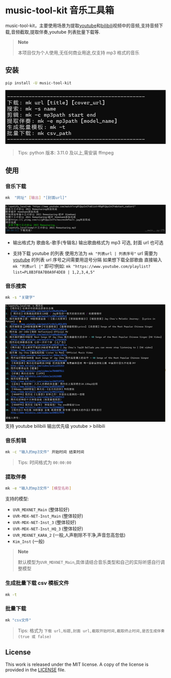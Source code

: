 # music-tool-kit 音乐工具箱

music-tool-kit，主要使用场景为提取[youtube](https://www.youtube.com)和[bilibili](https://www.bilibili.com)视频中的音频,支持音频下载,音频截取,提取伴奏,youtube 列表批量下载等.

> **Note**
>
> 本项目仅为个人使用,无任何商业用途,仅支持 mp3 格式的音乐

## 安装

```bash
pip install -U music-tool-kit
```

![help](example/help.png)

> Tips: python 版本: 3.11.0 及以上,需安装 ffmpeg

## 使用

### 音乐下载

```bash
mk  "网址" [输出] "[封面url]"

```

![download ](./example/download.png)

- 输出格式为 歌曲名-歌手(专辑名) 输出歌曲格式为 mp3 可选, 封面 url 也可选

- 支持下载 youtube 的列表 使用方法为 `mk "列表url | 列表序号"` url 需要为 [youtube](https://www.youtube.com) 的列表 url 序号之间需要用逗号分隔 如果想下载全部歌曲 直接输入 `mk "列表url |"` 即可!例如: `mk "https://www.youtube.com/playlist?list=PL8B3F8A7B0A9F4DE8 | 1,2,3,4,5"`

### 音乐搜索

```bash
mk -s "关键字"
```

![search](./example/search.png)
支持 youtube bilibili 输出优先级 youtube > bilibili

### 音乐剪辑

```bash
mk -c "输入的mp3文件" 开始时间 结束时间
```

> Tips: 时间格式为 `00:00:00`

### 提取伴奏

```bash
mk -e "输入的mp3文件" [模型名称]
```

支持的模型:

- `UVR_MDXNET_Main` (整体较好)
- `UVR-MDX-NET-Inst_Main` (整体较好)
- `UVR-MDX-NET-Inst_3` (整体较好)
- `UVR-MDX-NET-Inst_HQ_3` (整体较好)
- `UVR_MDXNET_KARA_2` (一般,人声剔除不干净,声音忽高忽低)
- `Kim_Inst` (一般)

> **Note**
>
> 默认模型为`UVR_MDXNET_Main`,具体请结合音乐类型和自己的实际听感自行调整模型

### 生成批量下载 csv 模板文件

```bash
mk -t
```

### 批量下载

```bash
mk "csv文件"
```

> Tips: 格式为 `下载 url,标题,封面 url,截取开始时间,截取终止时间,是否生成伴奏(true 或 false)`

## License

This work is released under the MIT license. A copy of the license is provided in the [LICENSE](./LICENSE) file.
